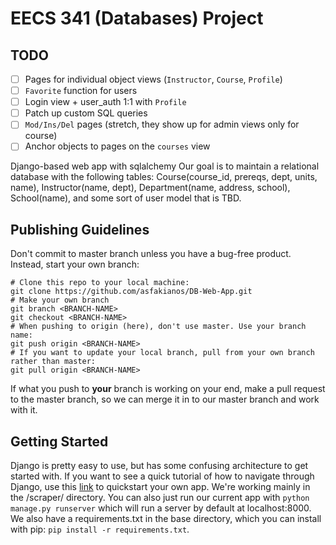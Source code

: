 # EECS 341 (Databases) Project

## TODO
- [ ] Pages for individual object views (`Instructor`, `Course`, `Profile`)
- [ ] `Favorite` function for users
- [ ] Login view + user_auth 1:1 with `Profile`
- [ ] Patch up custom SQL queries
- [ ] `Mod/Ins/Del` pages (stretch, they show up for admin views only for course)
- [ ] Anchor objects to pages on the `courses` view

Django-based web app with sqlalchemy
Our goal is to maintain a relational database with the following tables:
Course(course_id, prereqs, dept, units, name), Instructor(name, dept), Department(name, address, school), School(name), and some sort of user model that is TBD.

## Publishing Guidelines

Don't commit to master branch unless you have a bug-free product. Instead, start your own branch:
 ```
 # Clone this repo to your local machine:
 git clone https://github.com/asfakianos/DB-Web-App.git
 # Make your own branch
 git branch <BRANCH-NAME>
 git checkout <BRANCH-NAME>
 # When pushing to origin (here), don't use master. Use your branch name:
 git push origin <BRANCH-NAME>
 # If you want to update your local branch, pull from your own branch rather than master:
 git pull origin <BRANCH-NAME>
 ```
 
If what you push to **your** branch is working on your end, make a pull request to the master branch, so we can merge it in to our master branch and work with it.

## Getting Started

Django is pretty easy to use, but has some confusing architecture to get started with. If you want to see a quick tutorial of how to navigate through Django, use this [link](https://docs.djangoproject.com/en/2.2/intro/tutorial01/) to quickstart your own app. We're working mainly in the /scraper/ directory. You can also just run our current app with `python manage.py runserver` which will run a server by default at localhost:8000. We also have a requirements.txt in the base directory, which you can install with pip: `pip install -r requirements.txt`.

